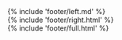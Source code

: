 <footer>
<section class="footer--left">
{% include 'footer/left.md' %}
</section>
<section class="footer--right">
{% include 'footer/right.html' %}
</section>
<section class="footer--full">
{% include 'footer/full.html' %}
</section>
</footer>
